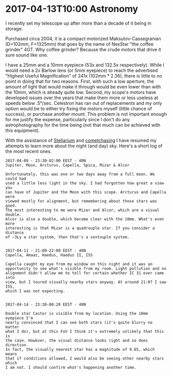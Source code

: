 2017-04-13T10:00
Astronomy
=====

I recently set my telescope up after more than a decade of it being in storage.

Purchased circa 2004, it is a compact motorized Maksutov-Cassegranian (D=102mm, F=1325mm) that goes by the name of NexStar "the coffee grinder" 4GT. Why coffee grinder? Because the crude motors that drive it sure sound like one.

I have a 25mm and a 10mm eyepiece (53x and 132.5x respectively). While I would need a 2x Barlow lens (or 5mm eyepiece) to reach the advertised "Highest Useful Magnification" of 241x (102mm * 2.36), there is little to no point in doing that for two reasons. First, with such a low aperture, the amount of light that would make it through would be even lower than with the 10mm, which is already quite low. Second, my scope's motors have developed issues over the years that make them more or less useless at speeds below .5°/sec. Celestron has ran out of replacements and my only option would be to either try fixing the motors myself (little chance of success), or purchase another mount. This problem is not important enough for me justify the expense, particularly since I don't do any astrophotography for the time being (not that much can be achieved with this equipment).

With the assistance of [Stellarium](http://www.stellarium.org/) and [cometchasing](http://cometchasing.skyhound.com/) I have resumed my attempts to learn more about the night (and day) sky. Here's a short log of the most recent ones.

    2017-04-09 - 23:30-02:00 EEST - 40N
    Jupiter, Moon, Arcturus, Capella, Spica, Mizar & Alcor

    Unfortunately, this was one or two days away from a full moon. We could had
    used a little less light in the sky. I had forgotten how great a view you
    can have of Jupiter and the Moon with this scope. Arcturus and Capella were
    viewed mostly for alignment, but remembering about these stars was good.
    The most interesting to me were Mizar and Alcor, which are a visual double.
    Alcor is also a double, which became clear with the 10mm. What's even more
    interesting is that Mizar is a quadrouple star. If you consider a distance
    of ~3Ly a star system, then that's a sextouple system.


    2017-04-11 - 21:00-22:00 EEST - 40N
    Capella, Amaaz, Haedus, Haedus II, ISS

    Capella caught my eye from my window on this night and it was an
    opportunity to see what's visible from my room. Light pollution and no
    alignment didn't allow me to tell for certain whether IC 31 ever came into
    view, but I toured visually nearby stars anyway. At around 21:07 I saw ISS,
    which I was not expecting.


    2017-04-14 - 23:30-00:20 EEST - 40N

    Double star Castor is visible from my location. Using the 10mm eyepiece I'm
    nearly convinced that I can see both stars (it's quite blurry no matter
    what I do), but at this FoV I think it's extremely unlikely that this is
    the case. However, the visual distance looks right and so does direction.
    In fact, the visually nearest star has a magnitude of 9.65, which means
    that if conditions allowed, I would also be seeing other nearby stars which
    I am not. I should confirm what's happening another time.

